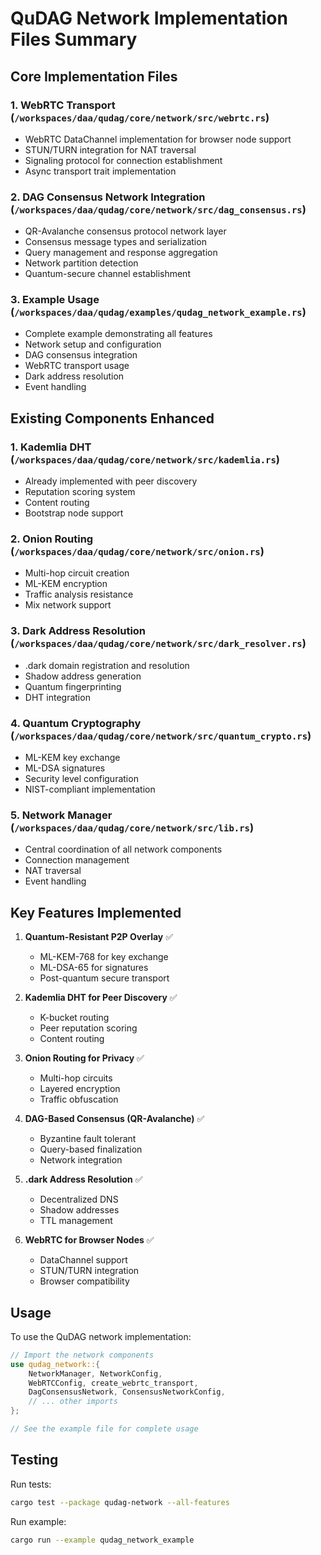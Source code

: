 # QuDAG Network Implementation Files Summary

## Core Implementation Files

### 1. WebRTC Transport (`/workspaces/daa/qudag/core/network/src/webrtc.rs`)
- WebRTC DataChannel implementation for browser node support
- STUN/TURN integration for NAT traversal
- Signaling protocol for connection establishment
- Async transport trait implementation

### 2. DAG Consensus Network Integration (`/workspaces/daa/qudag/core/network/src/dag_consensus.rs`)
- QR-Avalanche consensus protocol network layer
- Consensus message types and serialization
- Query management and response aggregation
- Network partition detection
- Quantum-secure channel establishment

### 3. Example Usage (`/workspaces/daa/qudag/examples/qudag_network_example.rs`)
- Complete example demonstrating all features
- Network setup and configuration
- DAG consensus integration
- WebRTC transport usage
- Dark address resolution
- Event handling

## Existing Components Enhanced

### 1. Kademlia DHT (`/workspaces/daa/qudag/core/network/src/kademlia.rs`)
- Already implemented with peer discovery
- Reputation scoring system
- Content routing
- Bootstrap node support

### 2. Onion Routing (`/workspaces/daa/qudag/core/network/src/onion.rs`)
- Multi-hop circuit creation
- ML-KEM encryption
- Traffic analysis resistance
- Mix network support

### 3. Dark Address Resolution (`/workspaces/daa/qudag/core/network/src/dark_resolver.rs`)
- .dark domain registration and resolution
- Shadow address generation
- Quantum fingerprinting
- DHT integration

### 4. Quantum Cryptography (`/workspaces/daa/qudag/core/network/src/quantum_crypto.rs`)
- ML-KEM key exchange
- ML-DSA signatures
- Security level configuration
- NIST-compliant implementation

### 5. Network Manager (`/workspaces/daa/qudag/core/network/src/lib.rs`)
- Central coordination of all network components
- Connection management
- NAT traversal
- Event handling

## Key Features Implemented

1. **Quantum-Resistant P2P Overlay** ✅
   - ML-KEM-768 for key exchange
   - ML-DSA-65 for signatures
   - Post-quantum secure transport

2. **Kademlia DHT for Peer Discovery** ✅
   - K-bucket routing
   - Peer reputation scoring
   - Content routing

3. **Onion Routing for Privacy** ✅
   - Multi-hop circuits
   - Layered encryption
   - Traffic obfuscation

4. **DAG-Based Consensus (QR-Avalanche)** ✅
   - Byzantine fault tolerant
   - Query-based finalization
   - Network integration

5. **.dark Address Resolution** ✅
   - Decentralized DNS
   - Shadow addresses
   - TTL management

6. **WebRTC for Browser Nodes** ✅
   - DataChannel support
   - STUN/TURN integration
   - Browser compatibility

## Usage

To use the QuDAG network implementation:

```rust
// Import the network components
use qudag_network::{
    NetworkManager, NetworkConfig,
    WebRTCConfig, create_webrtc_transport,
    DagConsensusNetwork, ConsensusNetworkConfig,
    // ... other imports
};

// See the example file for complete usage
```

## Testing

Run tests:
```bash
cargo test --package qudag-network --all-features
```

Run example:
```bash
cargo run --example qudag_network_example
```